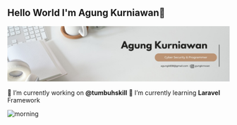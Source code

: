 ## Hello World I'm Agung Kurniawan👋

![agung](img/gambar1.jpg)

<!--
**agungk-19/agungk-19** is a ✨ _special_ ✨ repository because its `README.md` (this file) appears on your GitHub profile.

Here are some ideas to get you started:

- 🔭 I’m currently working on ...
- 🌱 I’m currently learning ...
- 👯 I’m looking to collaborate on ...
- 🤔 I’m looking for help with ...
- 💬 Ask me about ...
- 📫 How to reach me: ...
- 😄 Pronouns: ...
- ⚡ Fun fact: ...
-->

🔭 I’m currently working on **@tumbuhskill**
🌱 I’m currently learning **Laravel** Framework


![morning](https://media1.giphy.com/media/v1.Y2lkPTc5MGI3NjExYzNwcjZtNTFwdDF3Mndlb2IwcHR1cDk1ZDE5Y2szdnB4NDg3b2tkeSZlcD12MV9pbnRlcm5hbF9naWZfYnlfaWQmY3Q9Zw/f3p4Hz9b7QZmR2C8HH/giphy.gif)